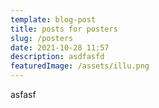 ```yaml
---
template: blog-post
title: posts for posters
slug: /posters
date: 2021-10-28 11:57
description: asdfasfd
featuredImage: /assets/illu.png
---
```

asfasf